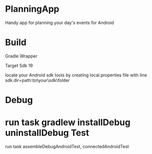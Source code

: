 PlanningApp
===========
Handy app for planning your day's events for Android

Build
=====
Gradle Wrapper

Target Sdk 19

locate your Android sdk tools by creating local.properties file with line sdk.dir=path\:\\to\\your\\sdk\\folder

Debug
=====
run task gradlew installDebug
uninstallDebug
Test
====
run task assembleDebugAndroidTest, connectedAndroidTest
